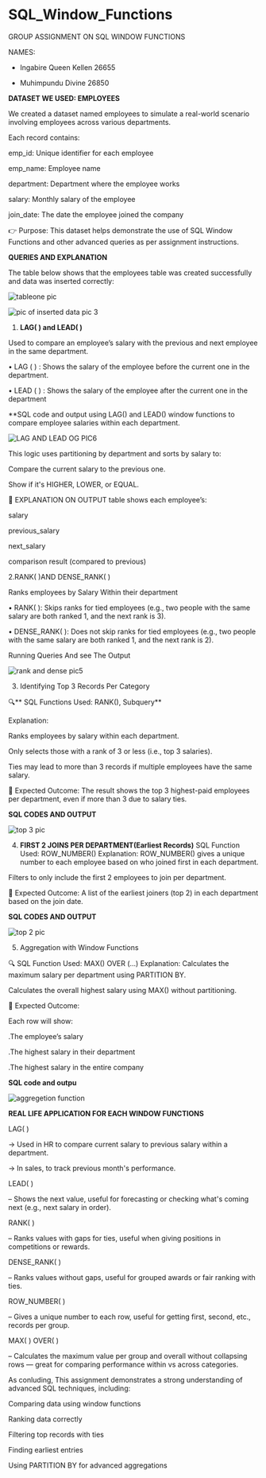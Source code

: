 # SQL_Window_Functions
GROUP ASSIGNMENT ON SQL WINDOW FUNCTIONS

NAMES:
- Ingabire Queen Kellen 26655
  
- Muhimpundu Divine 26850

 **DATASET WE  USED: EMPLOYEES**
 
We created a dataset named employees to simulate a real-world scenario involving employees across various departments.

Each record contains:

emp_id: Unique identifier for each employee

emp_name: Employee name

department: Department where the employee works

salary: Monthly salary of the employee

join_date: The date the employee joined the company

👉 Purpose: This dataset helps demonstrate the use of SQL Window Functions and other advanced queries as per assignment instructions.



  
**QUERIES AND EXPLANATION**

The table below shows that the employees table was created successfully and data was inserted correctly:

![tableone pic](https://github.com/user-attachments/assets/1485820d-f5f7-43c6-9ceb-605abe31c80e)

![pic of inserted data pic 3](https://github.com/user-attachments/assets/bf43591c-0a76-457f-b9a4-52a7573b361c)


1. **LAG( ) and LEAD( )**
   
Used to compare an employee’s salary with the previous and next employee in the same department.

•	LAG ( ) : Shows the salary of the employee before the current one in the department.

•	LEAD ( ) : Shows the salary of the employee after the current one in the department

**SQL code and output using LAG() and LEAD() window functions to compare employee salaries within each department.

![LAG AND LEAD OG PIC6](https://github.com/user-attachments/assets/4ab8f75d-0272-457c-8bf5-f2744c8a7553)

This logic uses partitioning by department and sorts by salary to:

Compare the current salary to the previous one.

Show if it's HIGHER, LOWER, or EQUAL.

🎯 EXPLANATION ON OUTPUT
table  shows each employee’s:

salary

previous_salary

next_salary

comparison result (compared to previous)

  2.RANK( )AND DENSE_RANK( )
  
  Ranks employees by Salary Within their department 
  
  
  •	RANK( ): Skips ranks for tied employees (e.g., two people with the same salary are both ranked 1, and the next rank is 3).
  
  •	DENSE_RANK( ): Does not skip ranks for tied employees (e.g., two people with the same salary are both ranked 1, and the next rank is 2).
  

  
   Running Queries And see The Output
   
   ![rank and dense pic5](https://github.com/user-attachments/assets/218ee13c-a20c-4d1e-a9f4-be6ef5a7a341)

     

3. Identifying Top 3 Records Per Category
   
🔍** SQL Functions Used: RANK(), Subquery**

Explanation:

Ranks employees by salary within each department.

Only selects those with a rank of 3 or less (i.e., top 3 salaries).

Ties may lead to more than 3 records if multiple employees have the same salary.

🎯 Expected Outcome:
The result shows the top 3 highest-paid employees per department, even if more than 3 due to salary ties.

**SQL CODES AND OUTPUT**

 ![top 3 pic](https://github.com/user-attachments/assets/fe38ca89-23f7-4201-acd6-d9585e1c2763)

 4. **FIRST 2 JOINS PER DEPARTMENT(Earliest Records)**
    SQL Function Used: ROW_NUMBER()
     Explanation:
ROW_NUMBER() gives a unique number to each employee based on who joined first in each department.

Filters to only include the first 2 employees to join per department.

🎯 Expected Outcome:
A list of the earliest joiners (top 2) in each department based on the join date.

**SQL CODES AND OUTPUT**

![top 2 pic](https://github.com/user-attachments/assets/adfb2d73-e297-4f5a-a7a8-9e7e89318eac)


5. Aggregation with Window Functions
   
🔍 SQL Function Used: MAX() OVER (...)
Explanation:
Calculates the maximum salary per department using PARTITION BY.

Calculates the overall highest salary using MAX() without partitioning.

🎯 Expected Outcome:

Each row will show:

.The employee’s salary

.The highest salary in their department

.The highest salary in the entire company
   
   **SQL code and outpu**
   
   ![aggregetion function](https://github.com/user-attachments/assets/36fa6d42-61bd-4a19-bbcb-bb96a154a6c7)

   

  **REAL LIFE APPLICATION  FOR EACH WINDOW FUNCTIONS**
  
  LAG( )
  
→ Used in HR to compare current salary to previous salary within a department.

→ In sales, to track previous month's performance.

LEAD( )

– Shows the next value, useful for forecasting or checking what's coming next (e.g., next salary in order).

RANK( )

– Ranks values with gaps for ties, useful when giving positions in competitions or rewards.

DENSE_RANK( )

– Ranks values without gaps, useful for grouped awards or fair ranking with ties.

ROW_NUMBER( )

– Gives a unique number to each row, useful for getting first, second, etc., records per group.

MAX( ) OVER( )

– Calculates the maximum value per group and overall without collapsing rows — great for comparing performance within vs across categories.

As conluding,
This assignment demonstrates a strong understanding of advanced SQL techniques, including:

Comparing data using window functions

Ranking data correctly

Filtering top records with ties

Finding earliest entries

Using PARTITION BY for advanced aggregations






  
   

   
     
 
   
   

   

  
  
 



       
